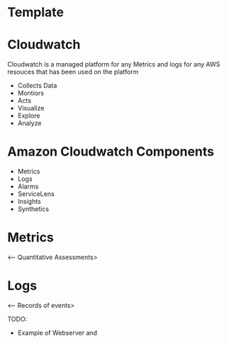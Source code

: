 # Template

# Cloudwatch
Cloudwatch is a managed platform for any Metrics and logs for any AWS resouces that has been used on the platform

* Collects Data
* Montiors
* Acts
* Visualize
* Explore
* Analyze

# Amazon Cloudwatch Components

* Metrics
* Logs
* Alarms
* ServiceLens
* Insights
* Synthetics


# Metrics
<-- Quantitative Assessments>
# Logs
<-- Records of events>

TODO:
- Example of Webserver and